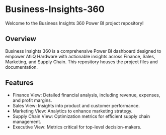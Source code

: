 # Business-Insights-360
Welcome to the Business Insights 360 Power BI project repository! 

## Overview
Business Insights 360 is a comprehensive Power BI dashboard designed to empower AtliQ Hardware with actionable insights across Finance, Sales, Marketing, and Supply Chain. This repository houses the project files and documentation.

## Features
- Finance View: Detailed financial analysis, including revenue, expenses, and profit margins.
- Sales View: Insights into product and customer performance.
- Marketing View: Analytics to enhance marketing strategy.
- Supply Chain View: Optimization metrics for efficient supply chain management.
- Executive View: Metrics critical for top-level decision-makers.
